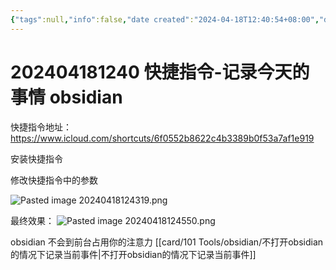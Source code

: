 ```yaml
---
{"tags":null,"info":false,"date created":"2024-04-18T12:40:54+08:00","date modified":"2024-04-18T12:47:23+08:00","dg-publish":true,"permalink":"/card/202404181240 快捷指令-记录今天的事情 obsidian/","dgPassFrontmatter":true,"noteIcon":"2","created":"2024-04-18T12:40:54+08:00","updated":"2024-04-18T12:47:23+08:00"}
---
```



# 202404181240 快捷指令-记录今天的事情 obsidian

快捷指令地址： https://www.icloud.com/shortcuts/6f0552b8622c4b3389b0f53a7af1e919

安装快捷指令


修改快捷指令中的参数

![Pasted image 20240418124319.png](/img/user/attachs/Pasted%20image%2020240418124319.png)

最终效果：
![Pasted image 20240418124550.png](/img/user/attachs/Pasted%20image%2020240418124550.png)

obsidian 不会到前台占用你的注意力 [[card/101 Tools/obsidian/不打开obsidian的情况下记录当前事件\|不打开obsidian的情况下记录当前事件]]
